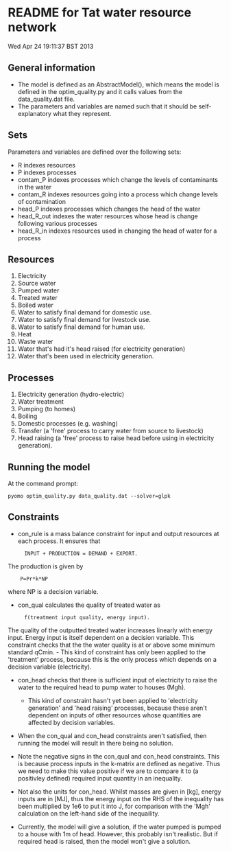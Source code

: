 README for Tat water resource network
=====================================

Wed Apr 24 19:11:37 BST 2013

## General information

- The model is defined as an AbstractModel(), which means the model is defined in the optim_quality.py and it calls values from the data_quality.dat file.
- The parameters and variables are named such that it should be self-explanatory what they represent.

## Sets
Parameters and variables are defined over the following sets:
- R indexes resources
- P indexes processes
- contam_P indexes processes which change the levels of contaminants in the water
- contam_R indexes resources going into a process which change levels of contamination
- head_P indexes processes which changes the head of the water
- head_R_out indexes the water resources whose head is change following various processes
- head_R_in indexes resources used in changing the head of water for a process

## Resources
1. Electricity
2. Source water
3. Pumped water
4. Treated water
5. Boiled water
6. Water to satisfy final demand for domestic use.
7. Water to satisfy final demand for livestock use.
8. Water to satisfy final demand for human use.
9. Heat
10. Waste water
11. Water that's had it's head raised (for electricity generation)
12. Water that's been used in electricity generation.

## Processes
1. Electricity generation (hydro-electric)
2. Water treatment
3. Pumping (to homes)
4. Boiling
5. Domestic processes (e.g. washing)
6. Transfer (a 'free' process to carry water from source to livestock)
7. Head raising (a 'free' process to raise head before using in electricity generation).

## Running the model
At the command prompt:

    pyomo optim_quality.py data_quality.dat --solver=glpk

## Constraints
- con_rule is a mass balance constraint for input and output resources at each process. It ensures that 

        INPUT + PRODUCTION = DEMAND + EXPORT. 
The production is given by 

        P=Pr*k*NP 
where NP is a decision variable.
- con_qual calculates the quality of treated water as

        f(treatment input quality, energy input). 
The quality of the outputted treated water increases linearly with energy input. Energy input is itself dependent on a decision variable. This constraint checks that the the water quality is at or above some minimum standard qCmin.
	- This kind of constraint has only been applied to the 'treatment' process, because this is the only process which depends on a decision variable (electricity).
- con_head checks that there is sufficient input of electricity to raise the water to the required head to pump water to houses (Mgh).
	- This kind of constraint hasn't yet been applied to 'electricity generation' and 'head raising' processes, because these aren't dependent on inputs of other resources whose quantities are affected by decision variables.

- When the con_qual and con_head constraints aren't satisfied, then running the model will result in there being no solution. 
- Note the negative signs in the con_qual and con_head constraints. This is because process inputs in the k-matrix are defined as negative. Thus we need to make this value positive if we are to compare it to (a positivley defined) required input quantity in an inequality.
- Not also the units for con_head. Whilst masses are given in [kg], energy inputs are in [MJ], thus the energy input on the RHS of the inequality has been multiplied by 1e6 to put it into J, for comparison with the 'Mgh' calculation on the left-hand side of the inequaility.
- Currently, the model will give a solution, if the water pumped is pumped to a house with 1m of head. However, this probably isn't realistic. But if required head is raised, then the model won't give a solution.
